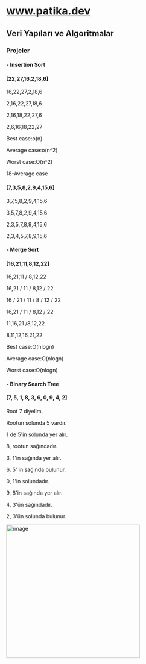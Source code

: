 # www.patika.dev
## Veri Yapıları ve Algoritmalar
### Projeler
#### - Insertion Sort
#### [22,27,16,2,18,6]

16,22,27,2,18,6

2,16,22,27,18,6

2,16,18,22,27,6

2,6,16,18,22,27

Best case:o(n)

Average case:o(n^2)

Worst case:O(n^2)

18-Average case

#### [7,3,5,8,2,9,4,15,6]

3,7,5,8,2,9,4,15,6

3,5,7,8,2,9,4,15,6

2,3,5,7,8,9,4,15,6

2,3,4,5,7,8,9,15,6

#### - Merge Sort

#### [16,21,11,8,12,22]

16,21,11 / 8,12,22

16,21 / 11 / 8,12 / 22

16 / 21 / 11 / 8 / 12 / 22

16,21 / 11 / 8,12 / 22

11,16,21 /8,12,22

8,11,12,16,21,22

Best case:O(nlogn)

Average case:O(nlogn)

Worst case:O(nlogn)


#### - Binary Search Tree

#### [7, 5, 1, 8, 3, 6, 0, 9, 4, 2]

Root 7 diyelim. 

Rootun solunda 5 vardır. 

1 de 5'in solunda yer alır. 

8, rootun sağındadır.

3, 1'in sağında yer alır. 

6, 5' in sağında bulunur.

0, 1'in solundadır.

9, 8'in sağında yer alır.

4, 3'ün sağındadır.

2, 3'ün solunda bulunur.

<img width="354" alt="image" src="https://user-images.githubusercontent.com/29342217/166141921-101988ae-57ad-4c33-a25d-025ea384b7d1.png">


